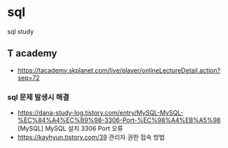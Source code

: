 # sql
sql study

## T academy
- https://tacademy.skplanet.com/live/player/onlineLectureDetail.action?seq=72

### sql 문제 발생시 해결
- https://dana-study-log.tistory.com/entry/MySQL-MySQL-%EC%84%A4%EC%B9%98-3306-Port-%EC%98%A4%EB%A5%98 [MySQL] MySQL 설치 3306 Port 오류
- https://kayhyun.tistory.com/39 관리자 권한 접속 방법 
